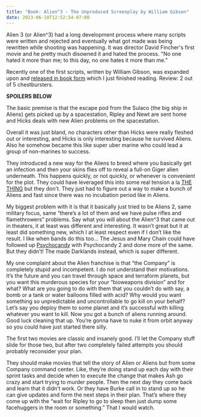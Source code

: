 ```yaml
---
title: "Book: Alien^3 - The Unproduced Screenplay by William Gibson"
date: 2023-06-10T12:52:54-07:00
---
```


Alien 3 (or Alien^3) had a long development process where many scripts were written and rejected and eventually what got made was being rewritten while shooting was happening. It was director David Fincher's first movie and he pretty much disowned it and hated the process. "No one hated it more than me; to this day, no one hates it more than me."

Recently one of the first scripts, written by William Gibson, was expanded upon and [released in book form](https://www.amazon.com/Alien-Unproduced-Screenplay-William-Gibson-ebook/dp/B08T19ZGHF) which I just finished reading. Review: 2 out of 5 chestbursters.

**SPOILERS BELOW**

The basic premise is that the escape pod from the Sulaco (the big ship in Aliens) gets picked up by a spacestation, Ripley and Newt are sent home and Hicks deals with new Alien problems on the spacestation.

Overall it was just bland, no characters other than Hicks were really fleshed out or interesting, and Hicks is only interesting because he survived Aliens. Also he somehow became this like super uber marine who could lead a group of non-marines to success. 

They introduced a new way for the Aliens to breed where you basically get an infection and then your skins flies off to reveal a full-on Giger alien underneath. This happens quickly, or not quickly, or whenever is convenient for the plot. They could have leveraged this into some real tension a la [THE THING](https://en.wikipedia.org/wiki/The_Thing_(1982_film)) but they don’t. They just had to figure out a way to make a bunch of Aliens and fast since there was no incubation period like in Aliens. 

My biggest problem with it is that it basically just tried to be Aliens 2, same military focus, same “there’s a lot of them and we have pulse rifles and flamethrowers” problems. Say what you will about the Alien^3 that came out in theaters, it at least was different and interesting. It wasn’t great but it at least did something new, which I at least respect even if I don’t like the result. I like when bands do this too... The Jesus and Mary Chain could have followed up [Psychocandy](https://en.wikipedia.org/wiki/Psychocandy) with Psychocandy 2 and done more of the same. But they didn’t! The made Darklands instead, which is super different.

My one complaint about the Alien franchise is that “the Company” is completely stupid and incompetent. I do not understand their motivations. It’s the future and you can travel through space and terraform planets, but you want this murderous species for your “bioweapons division” and for what? What are you going to do with them that you couldn’t do with say, a bomb or a tank or water balloons filled with acid? Why would you want something so unpredictable and uncontrollable to go kill on your behalf? Let’s say you deploy them to some planet and it’s successful with killing whatever you want to kill. Now you got a bunch of aliens running around. Good luck cleaning that up. You’re gonna have to nuke it from orbit anyway so you could have just started there silly. 

The first two movies are classic and insanely good. I’ll let the Company stuff slide for those two, but after two completely failed attempts you should probably reconsider your plan.

They should make movies that tell the story of Alien or Aliens but from some Company command center. Like, they’re doing stand up each day with their sprint tasks and decide when to execute the change that makes Ash go crazy and start trying to murder people. Then the next day they come back and learn that it didn’t work. Or they have Burke call in to stand up so he can give updates and form the next steps in their plan. That’s where they come up with the “wait for Ripley to go to sleep then just dump some facehuggers in the room or something.” That I would watch.
